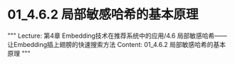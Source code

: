 # 01_4.6.2 局部敏感哈希的基本原理

"""
Lecture: 第4章 Embedding技术在推荐系统中的应用/4.6 局部敏感哈希——让Embedding插上翅膀的快速搜索方法
Content: 01_4.6.2 局部敏感哈希的基本原理
"""

